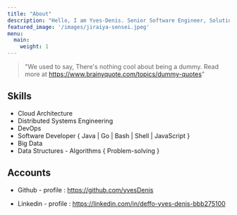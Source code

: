 ```yaml
---
title: "About"
description: "Hello, I am Yves-Denis. Senior Software Engineer, Solution designer, Tech and Anime Enthusiast and just another dummy tech who still cries watching the death of Jiraiya Sensei :("
featured_image: '/images/jiraiya-sensei.jpeg'
menu:
  main:
    weight: 1
---
```

>"We used to say, There's nothing cool about being a dummy.
Read more at https://www.brainyquote.com/topics/dummy-quotes"



## Skills

* Cloud Architecture 
* Distributed Systems Engineering 
* DevOps
* Software Developer { Java | Go | Bash | Shell | JavaScript } 
* Big Data
* Data Structures - Algorithms { Problem-solving }



## Accounts

* Github - profile :
    https://github.com/yvesDenis

* Linkedin - profile :
    https://linkedin.com/in/deffo-yves-denis-bbb275100
